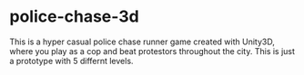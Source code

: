 # police-chase-3d

This is a hyper casual police chase runner game created with Unity3D, where you play as a cop and beat protestors throughout the city.
This is just a prototype with 5 differnt levels.
